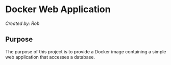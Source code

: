 # Docker Web Application

*Created by: Rob*

## Purpose

The purpose of this project is to provide a Docker image containing a simple web application that
accesses a database.
